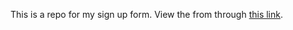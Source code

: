 This is a repo for my sign up form. View the from through [this link](https://mitchel-okonjo.github.io/Sign-up-form/).

